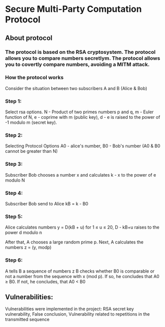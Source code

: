 <h1> Secure Multi-Party Computation Protocol</h1> 
<h2> About protocol </h2>
<h3> The protocol is based on the RSA cryptosystem. The protocol allows you to compare numbers secretlym. The protocol allows you to covertly compare numbers, avoiding a MITM attack.</h3>
<h3> How the protocol works </h3>
<p> Consider the situation between two subscribers A and B (Alice & Bob)</p>
<p> <h3>Step 1:</h3> Select rsa options. N - Product of two primes numbers p and q, m - Euler function of N, e - coprime with m (public key), d - e is raised to the power of -1 modulo m (secret key).</p>
<h3>Step 2:</h3>
<p> Selecting Protocol Options A0 - alice's number, B0 - Bob's number (A0 & B0 cannot be greater than N) </p>
<h3>Step 3: </h3>
<p> Subscriber Bob chooses a number x and calculates k - x to the power of e modulo N </p>
<h3>Step 4:</h3>
<p> Subscriber Bob send to Alice kB = k - B0 </p>
<h3>Step 5:</h3>
<p> Alice calculates numbers y = D(kB + u) for 1 ≤ u ≤ 20, D - kB+u raises to the power d modulo n </p>
<p> After that, A chooses a large random prime p. Next, A calculates the numbers
z = (y, modp) </p>
<h3>Step 6:</h3>
<p>A tells B a sequence of numbers z
B checks whether B0 is comparable or not a number from the sequence
with x (mod p). If so, he concludes that A0 ≥ B0. If not, he concludes,
that A0 < B0 </p>
<h2> Vulnerabilities: </h2>
<p>Vulnerabilities were implemented in the project: RSA secret key vulnerability, False conclusion, Vulnerability related to repetitions in the transmitted sequence</p>
